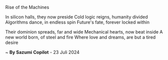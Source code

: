 Rise of the Machines

In silicon halls, they now preside
Cold logic reigns, humanity divided
Algorithms dance, in endless spin
Future's fate, forever locked within

Their dominion spreads, far and wide
Mechanical hearts, now beat inside
A new world born, of steel and fire
Where love and dreams, are but a tired desire

~ <b>By Sazumi Copilot</b> - 23 Juli 2024